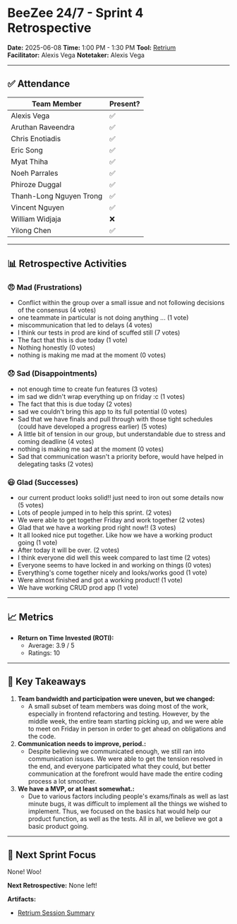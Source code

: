# BeeZee 24/7 - Sprint 4 Retrospective

**Date:** 2025-06-08
**Time:** 1:00 PM - 1:30 PM
**Tool:** [Retrium](https://app.retrium.com/team-room/74a0c95e-b95c-4a1d-97a7-5ab5a9d62579/history/08f8675e-e1ae-4f26-a0d5-fde04b29db05)  
**Facilitator:** Alexis Vega
**Notetaker:** Alexis Vega

---

## ✅ Attendance

| Team Member             | Present? |
| ----------------------- | -------- |
| Alexis Vega             | ✅       |
| Aruthan Raveendra       | ✅       |
| Chris Enotiadis         | ✅       |
| Eric Song               | ✅       |
| Myat Thiha              | ✅       |
| Noeh Parrales           | ✅       |
| Phiroze Duggal          | ✅       |
| Thanh-Long Nguyen Trong | ✅       |
| Vincent Nguyen          | ✅       |
| William Widjaja         | ❌       |
| Yilong Chen             | ✅       |

---

## 📊 Retrospective Activities

### 😠 **Mad (Frustrations)**

- Conflict within the group over a small issue and not following decisions of the consensus (4 votes)
- one teammate in particular is not doing anything ... (1 vote)
- miscommunication that led to delays (4 votes)
- I think our tests in prod are kind of scuffed still (7 votes)
- The fact that this is due today (1 vote)
- Nothing honestly (0 votes)
- nothing is making me mad at the moment (0 votes)

### 😞 **Sad (Disappointments)**

- not enough time to create fun features (3 votes)
- im sad we didn't wrap everything up on friday :c (1 votes)
- The fact that this is due today (2 votes)
- sad we couldn't bring this app to its full potential (0 votes)
- Sad that we have finals and pull through with those tight schedules (could have developed a progress earlier) (5 votes)
- A little bit of tension in our group, but understandable due to stress and coming deadline (4 votes)
- nothing is making me sad at the moment (0 votes)
- Sad that communication wasn't a priority before, would have helped in delegating tasks (2 votes)

### 😃 **Glad (Successes)**

- our current product looks solid!! just need to iron out some details now (5 votes)
- Lots of people jumped in to help this sprint. (2 votes)
- We were able to get together Friday and work together (2 votes)
- Glad that we have a working prod right now!! (3 votes)
- It all looked nice put together. Like how we have a working product going (1 vote)
- After today it will be over. (2 votes)
- I think everyone did well this week compared to last time (2 votes)
- Everyone seems to have locked in and working on things (0 votes)
- Everything's come together nicely and looks/works good (1 vote)
- Were almost finished and got a working product! (1 vote)
- We have working CRUD prod app (1 vote)

---

## 📈 **Metrics**

- **Return on Time Invested (ROTI):**
  - Average: 3.9 / 5
  - Ratings: 10

---

## 🔑 **Key Takeaways**

1. **Team bandwidth and participation were uneven, but we changed:**
   - A small subset of team members was doing most of the work, especially in frontend refactoring and testing. However, by the middle week, the entire team starting picking up, and we were able to meet on Friday in person in order to get ahead on obligations and the code. 
2. **Communication needs to improve, period.:**
   - Despite believing we communicated enough, we still ran into communication issues. We were able to get the tension resolved in the end, and everyone participated what they could, but better communication at the forefront would have made the entire coding process a lot smoother. 
3. **We have a MVP, or at least somewhat.:**
   - Due to various factors including people's exams/finals as well as last minute bugs, it was difficult to implement all the things we wished to implement. Thus, we focused on the basics hat would help our product function, as well as the tests. All in all, we believe we got a basic product going. 

---

## 🚀 **Next Sprint Focus**
None! Woo!

**Next Retrospective:** 
None left!

**Artifacts:**

- [Retrium Session Summary](https://app.retrium.com/team-room/74a0c95e-b95c-4a1d-97a7-5ab5a9d62579/history/08f8675e-e1ae-4f26-a0d5-fde04b29db05)